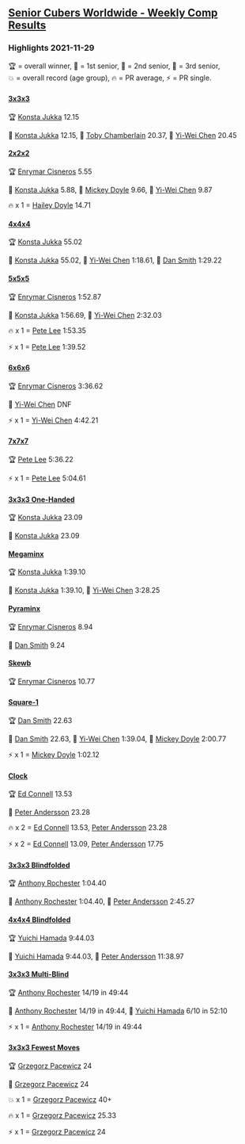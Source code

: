 <style>table {white-space: nowrap;}</style>
<link rel="stylesheet" type="text/css" href="/scw-comp/css/flags.css" />

## [Senior Cubers Worldwide - Weekly Comp Results](/scw-comp/results/)
### Highlights 2021-11-29

<span style="white-space: nowrap;">🏆 = overall winner</span>, <span style="white-space: nowrap;">🥇 = 1st senior</span>, <span style="white-space: nowrap;">🥈 = 2nd senior</span>, <span style="white-space: nowrap;">🥉 = 3rd senior</span>, <span style="white-space: nowrap;">💥 = overall record (age group)</span>, <span style="white-space: nowrap;">🔥 = PR average</span>, <span style="white-space: nowrap;">⚡ = PR single</span>.

#### [3x3x3](333.md)

<span style="white-space: nowrap;">🏆 [Konsta Jukka](../../persons/konsta_jukka/333.md) 12.15</span>

<span style="white-space: nowrap;">🥇 [Konsta Jukka](../../persons/konsta_jukka/333.md) 12.15</span>, <span style="white-space: nowrap;">🥈 [Toby Chamberlain](../../persons/toby_chamberlain/333.md) 20.37</span>, <span style="white-space: nowrap;">🥉 [Yi-Wei Chen](../../persons/yi_wei_chen/333.md) 20.45</span>

#### [2x2x2](222.md)

<span style="white-space: nowrap;">🏆 [Enrymar Cisneros](../../persons/enrymar_cisneros/222.md) 5.55</span>

<span style="white-space: nowrap;">🥇 [Konsta Jukka](../../persons/konsta_jukka/222.md) 5.88</span>, <span style="white-space: nowrap;">🥈 [Mickey Doyle](../../persons/mickey_doyle/222.md) 9.66</span>, <span style="white-space: nowrap;">🥉 [Yi-Wei Chen](../../persons/yi_wei_chen/222.md) 9.87</span>

🔥 x 1 = <span style="white-space: nowrap;">[Hailey Doyle](../../persons/hailey_doyle/222.md) 14.71</span>

#### [4x4x4](444.md)

<span style="white-space: nowrap;">🏆 [Konsta Jukka](../../persons/konsta_jukka/444.md) 55.02</span>

<span style="white-space: nowrap;">🥇 [Konsta Jukka](../../persons/konsta_jukka/444.md) 55.02</span>, <span style="white-space: nowrap;">🥈 [Yi-Wei Chen](../../persons/yi_wei_chen/444.md) 1:18.61</span>, <span style="white-space: nowrap;">🥉 [Dan Smith](../../persons/dan_smith/444.md) 1:29.22</span>

#### [5x5x5](555.md)

<span style="white-space: nowrap;">🏆 [Enrymar Cisneros](../../persons/enrymar_cisneros/555.md) 1:52.87</span>

<span style="white-space: nowrap;">🥇 [Konsta Jukka](../../persons/konsta_jukka/555.md) 1:56.69</span>, <span style="white-space: nowrap;">🥈 [Yi-Wei Chen](../../persons/yi_wei_chen/555.md) 2:32.03</span>

🔥 x 1 = <span style="white-space: nowrap;">[Pete Lee](../../persons/pete_lee/555.md) 1:53.35</span>

⚡ x 1 = <span style="white-space: nowrap;">[Pete Lee](../../persons/pete_lee/555.md) 1:39.52</span>

#### [6x6x6](666.md)

<span style="white-space: nowrap;">🏆 [Enrymar Cisneros](../../persons/enrymar_cisneros/666.md) 3:36.62</span>

<span style="white-space: nowrap;">🥇 [Yi-Wei Chen](../../persons/yi_wei_chen/666.md) DNF</span>

⚡ x 1 = <span style="white-space: nowrap;">[Yi-Wei Chen](../../persons/yi_wei_chen/666.md) 4:42.21</span>

#### [7x7x7](777.md)

<span style="white-space: nowrap;">🏆 [Pete Lee](../../persons/pete_lee/777.md) 5:36.22</span>

⚡ x 1 = <span style="white-space: nowrap;">[Pete Lee](../../persons/pete_lee/777.md) 5:04.61</span>

#### [3x3x3 One-Handed](333oh.md)

<span style="white-space: nowrap;">🏆 [Konsta Jukka](../../persons/konsta_jukka/333oh.md) 23.09</span>

<span style="white-space: nowrap;">🥇 [Konsta Jukka](../../persons/konsta_jukka/333oh.md) 23.09</span>

#### [Megaminx](minx.md)

<span style="white-space: nowrap;">🏆 [Konsta Jukka](../../persons/konsta_jukka/minx.md) 1:39.10</span>

<span style="white-space: nowrap;">🥇 [Konsta Jukka](../../persons/konsta_jukka/minx.md) 1:39.10</span>, <span style="white-space: nowrap;">🥈 [Yi-Wei Chen](../../persons/yi_wei_chen/minx.md) 3:28.25</span>

#### [Pyraminx](pyram.md)

<span style="white-space: nowrap;">🏆 [Enrymar Cisneros](../../persons/enrymar_cisneros/pyram.md) 8.94</span>

<span style="white-space: nowrap;">🥇 [Dan Smith](../../persons/dan_smith/pyram.md) 9.24</span>

#### [Skewb](skewb.md)

<span style="white-space: nowrap;">🏆 [Enrymar Cisneros](../../persons/enrymar_cisneros/skewb.md) 10.77</span>

#### [Square-1](sq1.md)

<span style="white-space: nowrap;">🏆 [Dan Smith](../../persons/dan_smith/sq1.md) 22.63</span>

<span style="white-space: nowrap;">🥇 [Dan Smith](../../persons/dan_smith/sq1.md) 22.63</span>, <span style="white-space: nowrap;">🥈 [Yi-Wei Chen](../../persons/yi_wei_chen/sq1.md) 1:39.04</span>, <span style="white-space: nowrap;">🥉 [Mickey Doyle](../../persons/mickey_doyle/sq1.md) 2:00.77</span>

⚡ x 1 = <span style="white-space: nowrap;">[Mickey Doyle](../../persons/mickey_doyle/sq1.md) 1:02.12</span>

#### [Clock](clock.md)

<span style="white-space: nowrap;">🏆 [Ed Connell](../../persons/ed_connell/clock.md) 13.53</span>

<span style="white-space: nowrap;">🥇 [Peter Andersson](../../persons/peter_andersson/clock.md) 23.28</span>

🔥 x 2 = <span style="white-space: nowrap;">[Ed Connell](../../persons/ed_connell/clock.md) 13.53</span>, <span style="white-space: nowrap;">[Peter Andersson](../../persons/peter_andersson/clock.md) 23.28</span>

⚡ x 2 = <span style="white-space: nowrap;">[Ed Connell](../../persons/ed_connell/clock.md) 13.09</span>, <span style="white-space: nowrap;">[Peter Andersson](../../persons/peter_andersson/clock.md) 17.75</span>

#### [3x3x3 Blindfolded](333bf.md)

<span style="white-space: nowrap;">🏆 [Anthony Rochester](../../persons/anthony_rochester/333bf.md) 1:04.40</span>

<span style="white-space: nowrap;">🥇 [Anthony Rochester](../../persons/anthony_rochester/333bf.md) 1:04.40</span>, <span style="white-space: nowrap;">🥈 [Peter Andersson](../../persons/peter_andersson/333bf.md) 2:45.27</span>

#### [4x4x4 Blindfolded](444bf.md)

<span style="white-space: nowrap;">🏆 [Yuichi Hamada](../../persons/yuichi_hamada/444bf.md) 9:44.03</span>

<span style="white-space: nowrap;">🥇 [Yuichi Hamada](../../persons/yuichi_hamada/444bf.md) 9:44.03</span>, <span style="white-space: nowrap;">🥈 [Peter Andersson](../../persons/peter_andersson/444bf.md) 11:38.97</span>

#### [3x3x3 Multi-Blind](333mbf.md)

<span style="white-space: nowrap;">🏆 [Anthony Rochester](../../persons/anthony_rochester/333mbf.md) 14/19 in 49:44</span>

<span style="white-space: nowrap;">🥇 [Anthony Rochester](../../persons/anthony_rochester/333mbf.md) 14/19 in 49:44</span>, <span style="white-space: nowrap;">🥈 [Yuichi Hamada](../../persons/yuichi_hamada/333mbf.md) 6/10 in 52:10</span>

⚡ x 1 = <span style="white-space: nowrap;">[Anthony Rochester](../../persons/anthony_rochester/333mbf.md) 14/19 in 49:44</span>

#### [3x3x3 Fewest Moves](333fm.md)

<span style="white-space: nowrap;">🏆 [Grzegorz Pacewicz](../../persons/grzegorz_pacewicz/333fm.md) 24</span>

<span style="white-space: nowrap;">🥇 [Grzegorz Pacewicz](../../persons/grzegorz_pacewicz/333fm.md) 24</span>

💥 x 1 = <span style="white-space: nowrap;">[Grzegorz Pacewicz](../../persons/grzegorz_pacewicz/333fm.md) 40+</span>

🔥 x 1 = <span style="white-space: nowrap;">[Grzegorz Pacewicz](../../persons/grzegorz_pacewicz/333fm.md) 25.33</span>

⚡ x 1 = <span style="white-space: nowrap;">[Grzegorz Pacewicz](../../persons/grzegorz_pacewicz/333fm.md) 24</span>


<!-- Global site tag (gtag.js) - Google Analytics -->
<script async src="https://www.googletagmanager.com/gtag/js?id=UA-86348435-3"></script>
<script>window.dataLayer = window.dataLayer || []; function gtag() {dataLayer.push(arguments);} gtag('js', new Date()); gtag('config', 'UA-86348435-3');</script>
